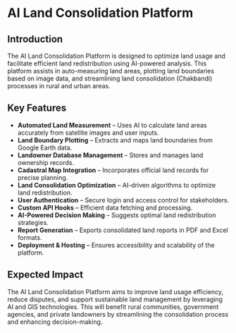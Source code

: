 # AI Land Consolidation Platform

## Introduction
The AI Land Consolidation Platform is designed to optimize land usage and facilitate efficient land redistribution using AI-powered analysis. This platform assists in auto-measuring land areas, plotting land boundaries based on image data, and streamlining land consolidation (Chakbandi) processes in rural and urban areas.

## Key Features
- **Automated Land Measurement** – Uses AI to calculate land areas accurately from satellite images and user inputs.
- **Land Boundary Plotting** – Extracts and maps land boundaries from Google Earth data.
- **Landowner Database Management** – Stores and manages land ownership records.
- **Cadastral Map Integration** – Incorporates official land records for precise planning.
- **Land Consolidation Optimization** – AI-driven algorithms to optimize land redistribution.
- **User Authentication** – Secure login and access control for stakeholders.
- **Custom API Hooks** – Efficient data fetching and processing.
- **AI-Powered Decision Making** – Suggests optimal land redistribution strategies.
- **Report Generation** – Exports consolidated land reports in PDF and Excel formats.
- **Deployment & Hosting** – Ensures accessibility and scalability of the platform.

## Expected Impact
The AI Land Consolidation Platform aims to improve land usage efficiency, reduce disputes, and support sustainable land management by leveraging AI and GIS technologies. This will benefit rural communities, government agencies, and private landowners by streamlining the consolidation process and enhancing decision-making.
